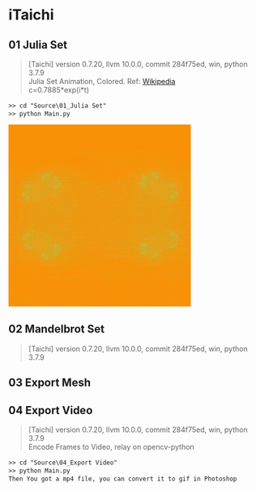 # iTaichi

## 01 Julia Set
> [Taichi] version 0.7.20, llvm 10.0.0, commit 284f75ed, win, python 3.7.9  
> Julia Set Animation, Colored. Ref: [Wikipedia](https://en.wikipedia.org/wiki/Julia_set)  
> c=0.7885\*exp(i\*t)
```
>> cd "Source\01_Julia Set"
>> python Main.py
```
![Julia_Set](readMe/01_Julia_Set_01.gif)

## 02 Mandelbrot Set
> [Taichi] version 0.7.20, llvm 10.0.0, commit 284f75ed, win, python 3.7.9

## 03 Export Mesh

## 04 Export Video
> [Taichi] version 0.7.20, llvm 10.0.0, commit 284f75ed, win, python 3.7.9  
> Encode Frames to Video, relay on opencv-python
```
>> cd "Source\04_Export Video"
>> python Main.py
Then You got a mp4 file, you can convert it to gif in Photoshop
```